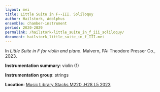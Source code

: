 ```yaml
---
layout: mei
title: Little Suite in F--III. Soliloquy
author: Hailstork, Adolphus
ensemble: chamber-instrument
period: 2020-2029
permalink: /hailstork-little_suite_in_f_iii_soliloquy/
document: hailstork_little_suite_in_f_III.mei
---
```


In *Little Suite in F for violin and piano.* Malvern, PA: Theodore Presser Co., 2023.

**Instrumentation summary**: violin (1)

**Instrumentation group**: strings

**Location**: <a href="https://tufts.primo.exlibrisgroup.com/permalink/01TUN_INST/1kc9gia/alma991019011681603851" target="_blank">Music Library Stacks M220 .H28 L5 2023</a>
